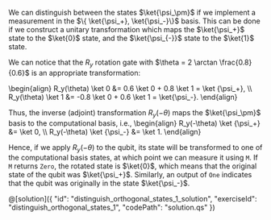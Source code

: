 We can distinguish between the states $\ket{\psi_\pm}$ if we implement a measurement in the $\{ \ket{\psi_+}, \ket{\psi_-}\}$ basis. This can be done if we construct a unitary transformation which maps the $\ket{\psi_+}$ state to the $\ket{0}$ state, and the $\ket{\psi_{-}}$ state to the $\ket{1}$ state.

We can notice that the $R_y$ rotation gate with $\theta = 2 \arctan \frac{0.8}{0.6}$ is an appropriate transformation:

\begin{align}
R_y(\theta) \ket 0 &= 0.6 \ket 0 + 0.8 \ket 1 = \ket {\psi_+}, \\\\
R_y(\theta) \ket 1 &= -0.8 \ket 0 + 0.6 \ket 1 = \ket{\psi_-}.
\end{align}

Thus, the inverse (adjoint) transformation $R_y(-\theta)$ maps the $\ket{\psi_\pm}$ basis to the computational basis, i.e.,
\begin{align}
R_y(-\theta) \ket {\psi_+} &= \ket 0, \\\\
R_y(-\theta) \ket {\psi_-} &= \ket 1.
\end{align}

Hence, if we apply $R_y(-\theta)$ to the qubit, its state will be transformed to one of the computational basis states, at which point we can measure it using `M`. If `M` returns `Zero`, the rotated state is $\ket{0}$, which means that the original state of the qubit was $\ket{\psi_+}$. Similarly, an output of `One` indicates that the qubit was originally in the state $\ket{\psi_-}$.

@[solution]({
    "id": "distinguish_orthogonal_states_1_solution",
    "exerciseId": "distinguish_orthogonal_states_1",
    "codePath": "solution.qs"
})
